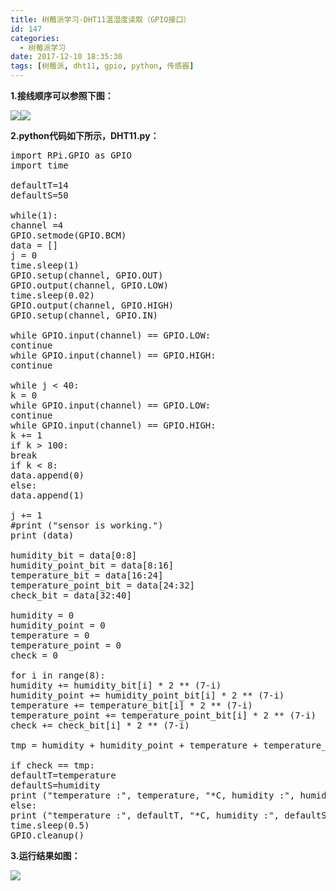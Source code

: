 ```yaml
---
title: 树莓派学习-DHT11温湿度读取（GPIO接口）
id: 147
categories:
  - 树莓派学习
date: 2017-12-10 18:35:30
tags: [树莓派, dht11, gpio, python, 传感器]
---
```


**1.接线顺序可以参照下图：**

![](http://www.xiajunyi.com/wp-content/uploads/2017/12/20161108083724411-300x179.png)![](http://www.xiajunyi.com/wp-content/uploads/2017/12/IMG_20171208_001005-225x300.jpg)

**2.python代码如下所示，DHT11.py：**
<pre class="lang:default decode:true ">import RPi.GPIO as GPIO 
import time 

defaultT=14
defaultS=50

while(1):
channel =4 
GPIO.setmode(GPIO.BCM)
data = [] 
j = 0
time.sleep(1) 
GPIO.setup(channel, GPIO.OUT) 
GPIO.output(channel, GPIO.LOW) 
time.sleep(0.02) 
GPIO.output(channel, GPIO.HIGH) 
GPIO.setup(channel, GPIO.IN)

while GPIO.input(channel) == GPIO.LOW: 
continue 
while GPIO.input(channel) == GPIO.HIGH: 
continue

while j &lt; 40: 
k = 0 
while GPIO.input(channel) == GPIO.LOW: 
continue 
while GPIO.input(channel) == GPIO.HIGH: 
k += 1 
if k &gt; 100: 
break 
if k &lt; 8: 
data.append(0) 
else: 
data.append(1)

j += 1
#print ("sensor is working.") 
print (data)

humidity_bit = data[0:8] 
humidity_point_bit = data[8:16] 
temperature_bit = data[16:24] 
temperature_point_bit = data[24:32] 
check_bit = data[32:40]

humidity = 0 
humidity_point = 0 
temperature = 0 
temperature_point = 0 
check = 0

for i in range(8): 
humidity += humidity_bit[i] * 2 ** (7-i) 
humidity_point += humidity_point_bit[i] * 2 ** (7-i) 
temperature += temperature_bit[i] * 2 ** (7-i) 
temperature_point += temperature_point_bit[i] * 2 ** (7-i) 
check += check_bit[i] * 2 ** (7-i)

tmp = humidity + humidity_point + temperature + temperature_point

if check == tmp:
defaultT=temperature
defaultS=humidity
print ("temperature :", temperature, "*C, humidity :", humidity, "%") 
else: 
print ("temperature :", defaultT, "*C, humidity :", defaultS, "%") 
time.sleep(0.5)
GPIO.cleanup()
</pre>

**3.运行结果如图：**

![](http://www.xiajunyi.com/wp-content/uploads/2017/12/捕获-1-300x166.png)